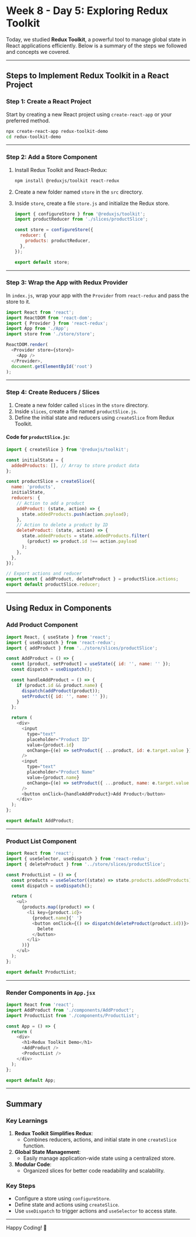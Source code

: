 # **Week 8 - Day 5: Exploring Redux Toolkit**  

Today, we studied **Redux Toolkit**, a powerful tool to manage global state in React applications efficiently. Below is a summary of the steps we followed and concepts we covered.

---

## **Steps to Implement Redux Toolkit in a React Project**

### **Step 1: Create a React Project**
Start by creating a new React project using `create-react-app` or your preferred method.  
```bash
npx create-react-app redux-toolkit-demo
cd redux-toolkit-demo
```

---

### **Step 2: Add a Store Component**
1. Install Redux Toolkit and React-Redux:  
   ```bash
   npm install @reduxjs/toolkit react-redux
   ```

2. Create a new folder named `store` in the `src` directory.
3. Inside `store`, create a file `store.js` and initialize the Redux store.  
   ```javascript
   import { configureStore } from '@reduxjs/toolkit';
   import productReducer from './slices/productSlice';

   const store = configureStore({
     reducer: {
       products: productReducer,
     },
   });

   export default store;
   ```

---

### **Step 3: Wrap the App with Redux Provider**
In `index.js`, wrap your app with the `Provider` from `react-redux` and pass the store to it.  
```javascript
import React from 'react';
import ReactDOM from 'react-dom';
import { Provider } from 'react-redux';
import App from './App';
import store from './store/store';

ReactDOM.render(
  <Provider store={store}>
    <App />
  </Provider>,
  document.getElementById('root')
);
```

---

### **Step 4: Create Reducers / Slices**
1. Create a new folder called `slices` in the `store` directory.
2. Inside `slices`, create a file named `productSlice.js`.
3. Define the initial state and reducers using `createSlice` from Redux Toolkit.

#### **Code for `productSlice.js`:**
```javascript
import { createSlice } from '@reduxjs/toolkit';

const initialState = {
  addedProducts: [], // Array to store product data
};

const productSlice = createSlice({
  name: 'products',
  initialState,
  reducers: {
    // Action to add a product
    addProduct: (state, action) => {
      state.addedProducts.push(action.payload);
    },
    // Action to delete a product by ID
    deleteProduct: (state, action) => {
      state.addedProducts = state.addedProducts.filter(
        (product) => product.id !== action.payload
      );
    },
  },
});

// Export actions and reducer
export const { addProduct, deleteProduct } = productSlice.actions;
export default productSlice.reducer;
```

---

## **Using Redux in Components**

### **Add Product Component**
```javascript
import React, { useState } from 'react';
import { useDispatch } from 'react-redux';
import { addProduct } from '../store/slices/productSlice';

const AddProduct = () => {
  const [product, setProduct] = useState({ id: '', name: '' });
  const dispatch = useDispatch();

  const handleAddProduct = () => {
    if (product.id && product.name) {
      dispatch(addProduct(product));
      setProduct({ id: '', name: '' });
    }
  };

  return (
    <div>
      <input
        type="text"
        placeholder="Product ID"
        value={product.id}
        onChange={(e) => setProduct({ ...product, id: e.target.value })}
      />
      <input
        type="text"
        placeholder="Product Name"
        value={product.name}
        onChange={(e) => setProduct({ ...product, name: e.target.value })}
      />
      <button onClick={handleAddProduct}>Add Product</button>
    </div>
  );
};

export default AddProduct;
```

---

### **Product List Component**
```javascript
import React from 'react';
import { useSelector, useDispatch } from 'react-redux';
import { deleteProduct } from '../store/slices/productSlice';

const ProductList = () => {
  const products = useSelector((state) => state.products.addedProducts);
  const dispatch = useDispatch();

  return (
    <ul>
      {products.map((product) => (
        <li key={product.id}>
          {product.name}{' '}
          <button onClick={() => dispatch(deleteProduct(product.id))}>
            Delete
          </button>
        </li>
      ))}
    </ul>
  );
};

export default ProductList;
```

---

### **Render Components in `App.jsx`**
```javascript
import React from 'react';
import AddProduct from './components/AddProduct';
import ProductList from './components/ProductList';

const App = () => {
  return (
    <div>
      <h1>Redux Toolkit Demo</h1>
      <AddProduct />
      <ProductList />
    </div>
  );
};

export default App;
```

---

## **Summary**

### **Key Learnings**
1. **Redux Toolkit Simplifies Redux**:
   - Combines reducers, actions, and initial state in one `createSlice` function.
2. **Global State Management**:
   - Easily manage application-wide state using a centralized store.
3. **Modular Code**:
   - Organized slices for better code readability and scalability.

### **Key Steps**
- Configure a store using `configureStore`.
- Define state and actions using `createSlice`.
- Use `useDispatch` to trigger actions and `useSelector` to access state.

---

Happy Coding! 🚀